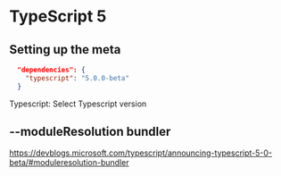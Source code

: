 # TypeScript 5

## Setting up the meta

```json
  "dependencies": {
    "typescript": "5.0.0-beta"
  }
```

Typescript: Select Typescript version

## --moduleResolution bundler

<https://devblogs.microsoft.com/typescript/announcing-typescript-5-0-beta/#moduleresolution-bundler>
